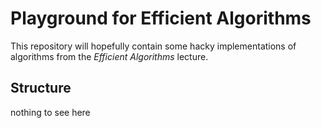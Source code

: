 # Playground for Efficient Algorithms

This repository will hopefully contain some hacky implementations of
algorithms from the *Efficient Algorithms* lecture.

## Structure

nothing to see here
